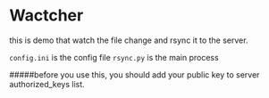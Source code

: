 Wactcher
============
this is demo that watch the file change and rsync it to the server.

`config.ini` is the config file 
`rsync.py` is the main process

#####before you use this, you should add your public key to server authorized_keys list.

